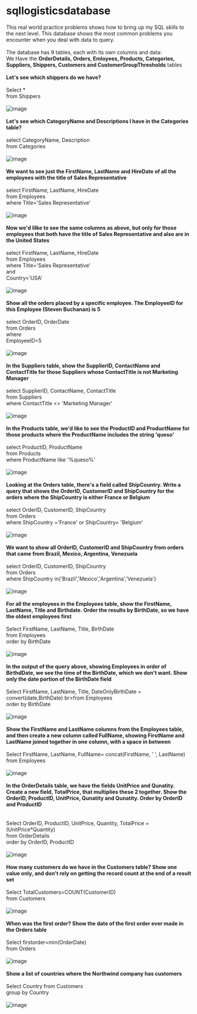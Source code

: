 # sqllogisticsdatabase
This real world practice problems shows how to bring up my SQL skills to the next level.    This database shows the most common problems you encounter when you deal with data to query.
<br>
<br>
The database has 9 tables, each with its own columns and data:
<br>
We Have the <b>OrderDetails, Orders, Emloyees, Products, Categories, Suppliers, Shippers, Customers and CustomerGroupThresholds</b> tables
<br>
<br>
<b>Let's see which shippers do we have?</b>
  <br>
  <br>
  Select * <br>from Shippers
  <br>
  <br>
  ![image](https://github.com/marcosalinas777/sqllogisticsdatabase/assets/95108103/7d15f10f-c9b2-44bb-b71e-547edb497591)
  <br>
  <br>
  <b>Let's see which CategoryName and Descriptions I have in the Categories table?</b>
  <br>
  <br>
  select CategoryName, Description <br>from Categories
  <br>
  <br>
  ![image](https://github.com/marcosalinas777/sqllogisticsdatabase/assets/95108103/7e881471-1375-4322-a283-f7256b60fa28)
<br>
<br>
<b>We want to see just the FirstName, LastName and HireDate of all the employees with the title of Sales Representative</b>
  <br>
  <br>
  select FirstName, LastName, HireDate <br>from Employees
<br>where Title='Sales Representative'
<br>
<br>
![image](https://github.com/marcosalinas777/sqllogisticsdatabase/assets/95108103/135bae0a-fde6-4f29-b8e6-44c28dc60583)
<br>
<br>
<b>Now we'd lilke to see the same columns as above, but only for those employees that both have the title of Sales Representative and also are in the United States</b>
  <br>
  <br>
  select FirstName, LastName, HireDate <BR>from Employees
<br>where Title='Sales Representative'
<BR>and
<br>Country='USA'
  <br>
  <br>
  ![image](https://github.com/marcosalinas777/sqllogisticsdatabase/assets/95108103/5827dbe4-01c9-411e-852d-eb6a8630d92a)
  <br>
  <br>
<b>Show all the orders placed by a specific employee.  The EmployeeID for this Employee (Steven Buchanan) is 5</b>
  <br>
  <br>
  select OrderID, OrderDate
<br>from Orders
<br>where 
<br>EmployeeID=5
  <br>
  <br>
  ![image](https://github.com/marcosalinas777/sqllogisticsdatabase/assets/95108103/73c216db-6faa-4cd0-af51-df79ff5ba6aa)
   <br>
  <br>
<b>In the Suppliers table, show the SupplierID, ContactName and ContactTitle for those Suppliers whose ContactTitle is not Marketing Manager</b>
  <br>
  <br>
select SupplierID, ContactName, ContactTitle
<br>from Suppliers
<br>where ContactTitle <> 'Marketing Manager'
  <br>
  <br>
  ![image](https://github.com/marcosalinas777/sqllogisticsdatabase/assets/95108103/9d2b866b-d6fb-4e07-925f-c0c0471e6a32)
 <br>
  <br>
<b>In the Products table, we'd like to see the ProductID and ProductName for those products where the ProductName includes the string 'queso'</b>
  <br>
  <br>
  select ProductID, ProductName
<br>from Products
<br>where ProductName like '%queso%'
  <br>
  <br>
  ![image](https://github.com/marcosalinas777/sqllogisticsdatabase/assets/95108103/6c6606d7-cbd9-4e26-8be7-079653aea659)
   <br>
  <br>
<b>Looking at the Orders table, there's a field called ShipCountry.  Write a query that shows the OrderID, CustomerID and ShipCountry for the orders where the ShipCountry is either France or Belgium</b>
  <br>
  <br>
  select OrderID, CustomerID, ShipCountry
<br>from Orders
<br>where ShipCountry ='France' or ShipCountry= 'Belgium'
  <br>
  <br>
  ![image](https://github.com/marcosalinas777/sqllogisticsdatabase/assets/95108103/5a553385-1b41-47d6-b0a5-7858f8e7af24)
<br>
  <br>
  <b>We want to show all OrderID, CustomerID and ShipCountry from orders that came from Brazil, Mexico, Argentina, Venezuela</b>
  <br>
  <br>
  select OrderID, CustomerID, ShipCountry
<br>from Orders
<br>where ShipCountry in('Brazil','Mexico','Argentina','Venezuela')
  <br>
  <br>
  ![image](https://github.com/marcosalinas777/sqllogisticsdatabase/assets/95108103/07fc7215-f10d-4a4d-93c2-1dd1bdf9e5a1)
  <br>
  <br>
  <b>For all the employees in the Employees table, show the FirstName, LastName, Title and Birthdate.  Order the results by BirthDate, so we have the oldest employees first</b>
  <br>
  <br>
  Select FirstName, LastName, Title, BirthDate 
<br>from Employees
<br>order by BirthDate 
  <br>
  <br>
  ![image](https://github.com/marcosalinas777/sqllogisticsdatabase/assets/95108103/258916da-185d-4406-9b2d-e1db05e84934)
   <br>
  <br>
  <b>In the output of the query above, showing Employees in order of BirthdDate, we see the time of the BirthDate, which we don't want.  Show only the date portion of the BirthDate field</b>
  <br>
  <br>
Select FirstName, LastName, Title, DateOnlyBirthDate = convert(date,BirthDate) 
br>from Employees
<br>order by BirthDate 
  <br>
  <br>
  ![image](https://github.com/marcosalinas777/sqllogisticsdatabase/assets/95108103/fcb2918b-ce27-412c-9b5c-3cf4df27d57e)
   <br>
  <br>
  <b>Show the FirstName and LastName columns from the Employees table, and then create a new column called FullName, showing FirstName and LastName joined together in one column, with a space in between</b>
  <br>
  <br>
  Select FirstName, LastName, FullName= concat(FirstName, ' ', LastName)
<br>from Employees
  <br>
  <br>
  ![image](https://github.com/marcosalinas777/sqllogisticsdatabase/assets/95108103/b97125a3-92b4-4cd7-ad9f-c9b0adee96c0)
 <br>
  <br>
  <b>In the OrderDetails table, we have the fields UnitPrice and Qunatity.  Create a new field, TotalPrice, that multiplies these 2 together.  Show the OrderID, ProductID, UnitPrice, Qunatity and Qunatity.  Order by OrderID and ProductID</b>
  <br>
  <br>  
Select OrderID, ProductID, UnitPrice, Quantity, TotalPrice = (UnitPrice*Quantity)
<br>from OrderDetails
<br>order by OrderID, ProductID
  <br>
  <br>
  ![image](https://github.com/marcosalinas777/sqllogisticsdatabase/assets/95108103/6b0e845c-6d8e-452b-ad25-3096e9d8d6e8)
  <br>
  <br>
  <b>How many customers do we have in the Customers table?  Show one value only, and don't rely on getting the record count at the end of a result set</b>
  <br>
  <br>
  Select TotalCustomers=COUNT(CustomerID) 
  <br>from Customers
  <br>
  <br>
  ![image](https://github.com/marcosalinas777/sqllogisticsdatabase/assets/95108103/4a89a297-316a-4e60-b8d1-863dd9f261dd)
  <br>
  <br>
  <b>When was the first order?  Show the date of the first order ever made in the Orders table</b>
  <br>
  <br>
  Select firstorder=min(OrderDate)
<br>from Orders
  <br>
  <br>
  ![image](https://github.com/marcosalinas777/sqllogisticsdatabase/assets/95108103/3af5d9aa-2843-4be3-bffc-6a22b36c63be)
   <br>
  <br>
  <b>Show a list of countries where the Northwind company has customers</b>
  <br>
  <br>
  Select Country from Customers
<br>group by Country
  <br>
  <br>
  ![image](https://github.com/marcosalinas777/sqllogisticsdatabase/assets/95108103/9c1b42f5-7fff-4497-913b-494d7f38ab40)
<br>
  <br>
  
  

  

  
  
  

  
  
  
  

  
  
  

  
  
  

  
  

  


  
  
  




